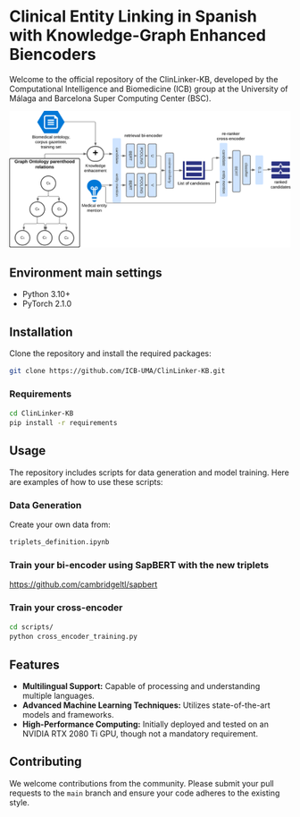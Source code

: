 

# Clinical Entity Linking in Spanish with Knowledge-Graph Enhanced Biencoders

Welcome to the official repository of the ClinLinker-KB, developed by the Computational Intelligence and Biomedicine (ICB) group at the University of Málaga and Barcelona Super Computing Center (BSC). 

![ClinLinker-KB architecture for information retrieval and candidate reranking](pics/ClinLinkerKB.png)


## Environment main settings

- Python 3.10+
- PyTorch 2.1.0

## Installation

Clone the repository and install the required packages:

```bash
git clone https://github.com/ICB-UMA/ClinLinker-KB.git
```

### Requirements

```bash
cd ClinLinker-KB
pip install -r requirements
```

## Usage

The repository includes scripts for data generation and model training. Here are examples of how to use these scripts:

### Data Generation

Create your own data from:
```bash
triplets_definition.ipynb

```


### Train your bi-encoder using SapBERT with the new triplets

https://github.com/cambridgeltl/sapbert

### Train your cross-encoder

```bash
cd scripts/
python cross_encoder_training.py 

```

## Features

- **Multilingual Support:** Capable of processing and understanding multiple languages.
- **Advanced Machine Learning Techniques:** Utilizes state-of-the-art models and frameworks.
- **High-Performance Computing:** Initially deployed and tested on an NVIDIA RTX 2080 Ti GPU, though not a mandatory requirement.

## Contributing

We welcome contributions from the community. Please submit your pull requests to the `main` branch and ensure your code adheres to the existing style.


